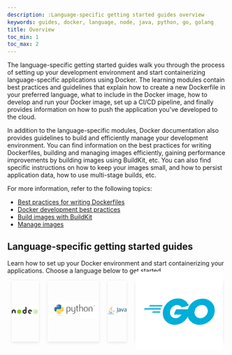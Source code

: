 ```yaml
---
description: :Language-specific getting started guides overview
keywords: guides, docker, language, node, java, python, go, golang
title: Overview
toc_min: 1
toc_max: 2
---
```


The language-specific getting started guides walk you through the process of setting up your development environment and start containerizing language-specific applications using Docker. The learning modules contain best practices and guidelines that explain how to create a new Dockerfile in your preferred language, what to include in the Docker image, how to develop and run your Docker image, set up a CI/CD pipeline, and finally provides information on how to push the application you've developed to the cloud.

In addition to the language-specific modules, Docker documentation also provides guidelines to build and efficiently manage your development environment. You can find information on the best practices for writing Dockerfiles, building and managing images efficiently, gaining performance improvements by building images using BuildKit, etc. You can also find specific instructions on how to keep your images small, and how to persist application data, how to use multi-stage builds, etc.

For more information, refer to the following topics:

* [Best practices for writing Dockerfiles](../develop/develop-images/dockerfile_best-practices.md)
* [Docker development best practices](../develop/dev-best-practices.md)
* [Build images with BuildKit](../develop/develop-images/build_enhancements.md)
* [Manage images](../develop/develop-images/image_management.md)

## Language-specific getting started guides

Learn how to set up your Docker environment and start containerizing your applications. Choose a language below to get started.

<div class="component-container">
    <!--start row-->
    <div class="row" style="display: flex; align-items: center; flex-wrap: nowrap;">
        <div class="col-xs-12 col-sm-12 col-md-12 col-lg-4" style="margin: 0 10px;box-shadow: 0 3px 6px #0b214a17, 0 -2px 2px #0b214a08; height: 140px; display: flex; align-items: center">
            <a href="/language/nodejs/"><img src="/language/images/nodejs.png" alt="Develop with Node"></a>
        </div>
        <div class="col-xs-12 col-sm-12 col-md-12 col-lg-4" style="margin: 0 10px;box-shadow: 0 3px 6px #0b214a17, 0 -2px 2px #0b214a08; height: 140px; display: flex; align-items: center">
            <a href="/language/python/"><img src="/language/images/python.png" alt="Develop with Python"></a>
        </div>
        <div class="col-xs-12 col-sm-12 col-md-12 col-lg-4" style="margin: 0 10px;box-shadow: 0 3px 6px #0b214a17, 0 -2px 2px #0b214a08; height: 140px; display: flex; align-items: center">
            <a href="/language/java/"><img src="/language/images/java.png" alt="Develop with Java"></a>
        </div>
        <div class="col-xs-12 col-sm-12 col-md-12 col-lg-4" style="margin: 0 10px;box-shadow: 0 3px 6px #0b214a17, 0 -2px 2px #0b214a08; height: 140px; display: flex; align-items: center">
            <a href="/language/golang/"><img src="/language/images/golang.png" alt="Develop with Go"></a>
        </div>
    </div>
</div>

